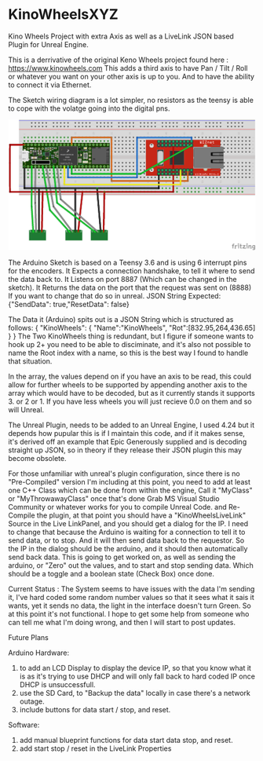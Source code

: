 # KinoWheelsXYZ
Kino Wheels Project with extra Axis as well as a LiveLink JSON based Plugin for Unreal Engine.

This is a derrivative of the original Keno Wheels project found here : https://www.kinowheels.com This adds a third axis to have Pan / Tilt / Roll or whatever you want on your other axis is up to you. And to have the ability to connect it via Ethernet.

The Sketch wiring diagram is a lot simpler, no resistors as the teensy is able to cope with the volatge going into the digital pns.

![Arduino Sketch](/images/KinoWheels_bb.png)

The Arduino Sketch is based on a Teensy 3.6 and is using 6 interrupt pins for the encoders.
It Expects a connection handshake, to tell it where to send the data back to. It Listens on port 8887 (Which can be changed in the sketch). It Returns the data on the port that the request was sent on (8888) If you want to change that do so in unreal.
JSON String Expected:
{"SendData": true,"ResetData": false}

The Data it (Arduino) spits out is a JSON String which is structured as follows:
{
"KinoWheels":
  {
  "Name":"KinoWheels",
  "Rot":[832.95,264,436.65]
  }
}
The Two KinoWheels thing is redundant, but I figure if someone wants to hook up 2+ you need to be able to disciminate, and it's also not possible to name the Root index with a name, so this is the best way I found to handle that situation.

In the array, the values depend on if you have an axis to be read, this could allow for further wheels to be supported by appending another axis to the array which would have to be decoded, but as it currently stands it supports 3. or 2 or 1. If you have less wheels you will just recieve 0.0 on them and so will Unreal. 

The Unreal Plugin, needs to be added to an Unreal Engine, I used 4.24 but it depends how pupular this is if I maintain this code, and if it makes sense, it's derived off an example that Epic Generously supplied and is decoding straight up JSON, so in theory if they release their JSON plugin this may become obsolete.

For those unfamiliar with unreal's plugin configuration, since there is no "Pre-Compiled" version I'm including at this point, you need to add at least one C++ Class which can be done from within the engine, Call it "MyClass" or "MyThrowawayClass" once that's done Grab MS Visual Studio Community or whatever works for you to compile Unreal Code. and Re-Compile the plugin, at that point you should have a "KinoWheelsLiveLink" Source in the Live LinkPanel, and you should get a dialog for the IP. I need to change that because the Arduino is waiting for a connection to tell it to send data, or to stop. And it will then send data back to the requestor. So the IP in the dialog should be the arduino, and it should then automatically send back data. This is going to get worked on, as well as sending the arduino, or "Zero" out the values, and to start and stop sending data. Which should be a toggle and a boolean state (Check Box) once done.

Current Status :
The System seems to have issues with the data I'm sending it, I've hard coded some random number values so that it sees what it sais it wants, yet it sends no data, the light in the interface doesn't turn Green. So at this point it's not functional. I hope to get some help from someone who can tell me what I'm doing wrong, and then I will start to post updates.

Future Plans

Arduino Hardware:
1) to add an LCD Display to display the device IP, so that you know what it is as it's trying to use DHCP and will only fall back to hard coded IP once DHCP is unsuccessfull.
2) use the SD Card, to "Backup the data" locally in case there's a network outage.
3) include buttons for data start / stop, and reset.

Software:
1) add manual blueprint functions for data start data stop, and reset.
2) add start stop / reset in the LiveLink Properties
